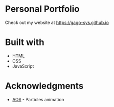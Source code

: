 # Personal Portfolio

Check out my website at https://gago-sys.github.io

# Built with

- HTML
- CSS
- JavaScript

# Acknowledgments
- [AOS](https://github.com/VincentGarreau/particles.js/) - Particles animation
